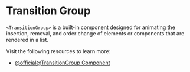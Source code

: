 # Transition Group

`<TransitionGroup>` is a built-in component designed for animating the insertion, removal, and order change of elements or components that are rendered in a list.

Visit the following resources to learn more:

- [@official@TransitionGroup Component](https://vuejs.org/guide/built-ins/transition-group.html)
